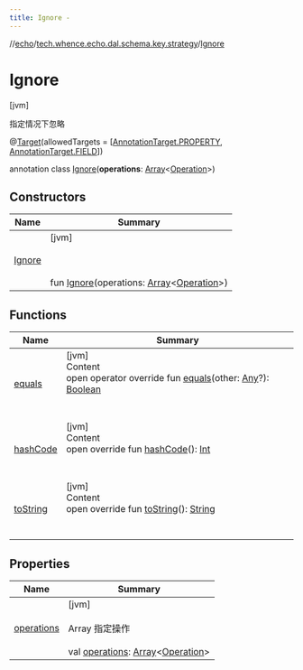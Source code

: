 ```yaml
---
title: Ignore -
---
```

//[echo](../../index.md)/[tech.whence.echo.dal.schema.key.strategy](../index.md)/[Ignore](index.md)



# Ignore  
 [jvm] 

指定情况下忽略

@[Target](https://kotlinlang.org/api/latest/jvm/stdlib/kotlin.annotation/-target/index.html)(allowedTargets = [[AnnotationTarget.PROPERTY](https://kotlinlang.org/api/latest/jvm/stdlib/kotlin.annotation/-annotation-target/-p-r-o-p-e-r-t-y/index.html), [AnnotationTarget.FIELD](https://kotlinlang.org/api/latest/jvm/stdlib/kotlin.annotation/-annotation-target/-f-i-e-l-d/index.html)])  
  
annotation class [Ignore](index.md)(**operations**: [Array](https://kotlinlang.org/api/latest/jvm/stdlib/kotlin/-array/index.html)<[Operation](../../tech.whence.echo.dal.dao/-operation/index.md)>)   


## Constructors  
  
|  Name|  Summary| 
|---|---|
| [Ignore](-ignore.md)|  [jvm] <br><br><br><br>fun [Ignore](-ignore.md)(operations: [Array](https://kotlinlang.org/api/latest/jvm/stdlib/kotlin/-array/index.html)<[Operation](../../tech.whence.echo.dal.dao/-operation/index.md)>)   <br>


## Functions  
  
|  Name|  Summary| 
|---|---|
| [equals](../../tech.whence.echo.webclient.response.exception/-response-unrecognized-exception/index.md#kotlin/Any/equals/#kotlin.Any?/PointingToDeclaration/)| [jvm]  <br>Content  <br>open operator override fun [equals](../../tech.whence.echo.webclient.response.exception/-response-unrecognized-exception/index.md#kotlin/Any/equals/#kotlin.Any?/PointingToDeclaration/)(other: [Any](https://kotlinlang.org/api/latest/jvm/stdlib/kotlin/-any/index.html)?): [Boolean](https://kotlinlang.org/api/latest/jvm/stdlib/kotlin/-boolean/index.html)  <br><br><br>
| [hashCode](../../tech.whence.echo.webclient.response.exception/-response-unrecognized-exception/index.md#kotlin/Any/hashCode/#/PointingToDeclaration/)| [jvm]  <br>Content  <br>open override fun [hashCode](../../tech.whence.echo.webclient.response.exception/-response-unrecognized-exception/index.md#kotlin/Any/hashCode/#/PointingToDeclaration/)(): [Int](https://kotlinlang.org/api/latest/jvm/stdlib/kotlin/-int/index.html)  <br><br><br>
| [toString](../../tech.whence.echo.webclient.response.exception/-response-unrecognized-exception/index.md#kotlin/Any/toString/#/PointingToDeclaration/)| [jvm]  <br>Content  <br>open override fun [toString](../../tech.whence.echo.webclient.response.exception/-response-unrecognized-exception/index.md#kotlin/Any/toString/#/PointingToDeclaration/)(): [String](https://kotlinlang.org/api/latest/jvm/stdlib/kotlin/-string/index.html)  <br><br><br>


## Properties  
  
|  Name|  Summary| 
|---|---|
| [operations](index.md#tech.whence.echo.dal.schema.key.strategy/Ignore/operations/#/PointingToDeclaration/)|  [jvm] <br><br>Array<Operation> 指定操作<br><br>val [operations](index.md#tech.whence.echo.dal.schema.key.strategy/Ignore/operations/#/PointingToDeclaration/): [Array](https://kotlinlang.org/api/latest/jvm/stdlib/kotlin/-array/index.html)<[Operation](../../tech.whence.echo.dal.dao/-operation/index.md)>   <br>

